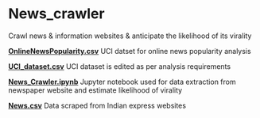 # News_crawler
Crawl news &amp; information websites &amp; anticipate the likelihood of its virality

[**OnlineNewsPopularity.csv**](https://github.com/Joel144/News_crawler/blob/master/OnlineNewsPopularity.csv)  UCI datset for online news popularity analysis

[**UCI_dataset.csv**](https://github.com/Joel144/News_crawler/blob/master/UCI_dataset.csv)  UCI dataset is edited as per analysis requirements

[**News_Crawler.ipynb**](https://github.com/Joel144/News_crawler/blob/master/News_Crawler.ipynb)  Jupyter notebook used for data extraction from newspaper website and estimate likelihood of virality

[**News.csv**](https://github.com/Joel144/News_crawler/blob/master/News.csv)  Data scraped from Indian express websites
